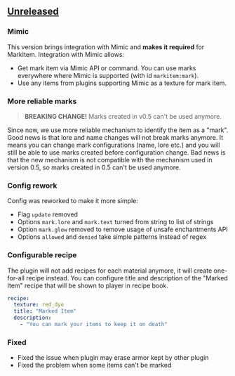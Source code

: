 ## [Unreleased]

### Mimic

This version brings integration with Mimic and **makes it required** for MarkItem.
Integration with Mimic allows:
- Get mark item via Mimic API or command. You can use marks everywhere where Mimic is supported (with id `markitem:mark`).
- Use any items from plugins supporting Mimic as a texture for mark item.

### More reliable marks

> **BREAKING CHANGE!** Marks created in v0.5 can't be used anymore.

Since now, we use more reliable mechanism to identify the item as a "mark".
Good news is that lore and name changes will not break marks anymore.
It means you can change mark configurations (name, lore etc.) and you will still be able to use marks created before configuration change.
Bad news is that the new mechanism is not compatible with the mechanism used in version 0.5, so marks created in 0.5 can't be used anymore.

### Config rework

Config was reworked to make it more simple:
- Flag `update` removed
- Options `mark.lore` and `mark.text` turned from string to list of strings
- Option `mark.glow` removed to remove usage of unsafe enchantments API
- Options `allowed` and `denied` take simple patterns instead of regex

### Configurable recipe

The plugin will not add recipes for each material anymore, it will create one-for-all recipe instead.
You can configure title and description of the "Marked Item" recipe that will be shown to player in recipe book.

```yaml
recipe:
  texture: red_dye
  title: "Marked Item"
  description:
    - "You can mark your items to keep it on death"
```

### Fixed

- Fixed the issue when plugin may erase armor kept by other plugin
- Fixed the problem when some items can't be marked

[Unreleased]: https://github.com/EndlessCodeGroup/MarkItem/compare/v0.5...master
